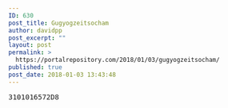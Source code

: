 ```yaml
---
ID: 630
post_title: Gugyogzeitsocham
author: davidpp
post_excerpt: ""
layout: post
permalink: >
  https://portalrepository.com/2018/01/03/gugyogzeitsocham/
published: true
post_date: 2018-01-03 13:43:48
---
```

<pre>3101016572D8</pre>